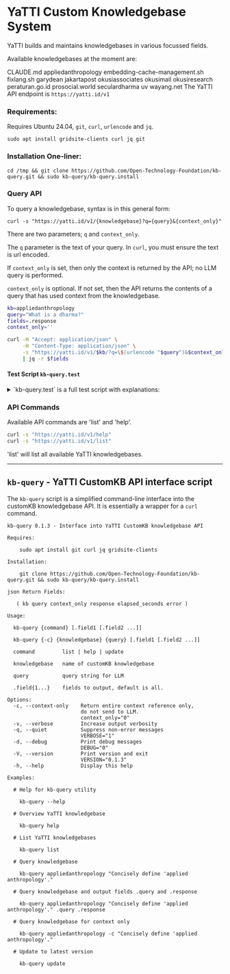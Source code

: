 # YaTTI Custom Knowledgebase System

YaTTI builds and maintains knowledgebases in various focussed fields.

Available knowledgebases at the moment are:

CLAUDE.md
    appliedanthropology
    embedding-cache-management.sh
    fixlang.sh
    garydean
    jakartapost
    okusiassociates
    okusimail
    okusiresearch
    peraturan.go.id
    prosocial.world
    seculardharma
    uv
    wayang.net
The YaTTI API endpoint is `https://yatti.id/v1`

### Requirements:

Requires Ubuntu 24.04, `git`, `curl`, `urlencode` and `jq`.

    sudo apt install gridsite-clients curl jq git

### Installation One-liner:

    cd /tmp && git clone https://github.com/Open-Technology-Foundation/kb-query.git && sudo kb-query/kb-query.install

### Query API

To query a knowledgebase, syntax is in this general form:

    curl -s "https://yatti.id/v1/{knowledgebase}?q={query}&{context_only}"

There are two parameters; `q` and `context_only`.

The `q` parameter is the text of your query. In `curl`, you must ensure the text is url encoded.

If `context_only` is set, then only the context is returned by the API; no LLM query is performed.

`context_only` is optional. If not set, then the API returns the contents of a query that has used context from the knowledgebase.

```bash
kb=appliedanthropology
query="What is a dharma?"
fields=.response
context_only=''

curl -H "Accept: application/json" \
     -H "Content-Type: application/json" \
     -s "https://yatti.id/v1/$kb/?q=\$(urlencode "$query")&$context_only" \
     | jq -r $fields
```

#### Test Script `kb-query.test`

<details>
  <summary>`kb-query.test` is a full test script with explanations:</summary>

```bash
#!/bin/bash
## !/usr/env /usr/local/bin/scripttour
# These are the essentials for accessing
# YaTTI CustomKB knowledgebases using simple
# curl directives to https://yatti.id/v1/

# This is the knowledgebase to access:
kb=appliedanthropology

# This is the user/system query:
query="What is a 'dharma'?"

# If context_only is set to 'context_only' then
# only the text segments from the knowledgebase
# are returned.
#context_only='context_only'
context_only=''

# To break up the json output into separate fields
# you need to specify the fields you wish to see.
# '.response' is usually the best default.
#
# The other fieldnames are: kb, query, context_only,
# elapsed_seconds, error, and '.'.
#
# Use '.' to return all fields.
#
# If no fields are specified, then kb-query prints
# out the value of .response.
#
fields=( .query .response )

# Call the YaTTI Knowledgebase API using 'kb-query'
kb-query "$kb" "$query" "${fields[@]}"

# Or you can use 'curl' directly
#curl -H "Accept: application/json" \
#     -H "Content-Type: application/json" \
#     -s "https://yatti.id/v1/$kb/?q=$(urlencode "$query")&$context_only" \
#     | jq -r $fields
#fin
```

</details>

### API Commands

Available API commands are 'list' and 'help'.

```bash
curl -s "https://yatti.id/v1/help"
curl -s "https://yatti.id/v1/list"
```

'list' will list all available YaTTI knowledgebases.

---

## `kb-query` - YaTTI CustomKB API interface script

The `kb-query` script is a simplified command-line interface into the customKB knowledgebase API. It is essentially a wrapper for a `curl` command.

```
kb-query 0.1.3 - Interface into YaTTI CustomKB knowledgebase API

Requires:

    sudo apt install git curl jq gridsite-clients

Installation:

    git clone https://github.com/Open-Technology-Foundation/kb-query.git && sudo kb-query/kb-query.install

json Return Fields:

   ( kb query context_only response elapsed_seconds error )

Usage:

  kb-query {command} [.field1 [.field2 ...]]

  kb-query {-c} {knowledgebase} {query} [.field1 [.field2 ...]]

  command         list | help | update

  knowledgebase   name of customKB knowledgebase

  query           query string for LLM

  .field{1...}    fields to output, default is all.

Options:
  -c, --context-only    Return entire context reference only,
                        do not send to LLM.
                        context_only="0"
  -v, --verbose         Increase output verbosity
  -q, --quiet           Suppress non-error messages
                        VERBOSE="1"
  -d, --debug           Print debug messages
                        DEBUG="0"
  -V, --version         Print version and exit
                        VERSION="0.1.3"
  -h, --help            Display this help

Examples:

  # Help for kb-query utility

    kb-query --help

  # Overview YaTTI knowledgebase

    kb-query help

  # List YaTTI knowledgebases

    kb-query list

  # Query knowledgebase

    kb-query appliedanthropology "Concisely define 'applied anthropology'."

  # Query knowledgebase and output fields .query and .response

    kb-query appliedanthropology "Concisely define 'applied anthropology'." .query .response

  # Query knowledgebase for context only

    kb-query appliedanthropology -c "Concisely define 'applied anthropology'."

  # Update to latest version

    kb-query update
```

